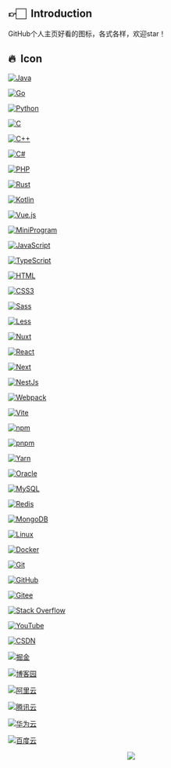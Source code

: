 ## 👉🏻 &nbsp;Introduction
GitHub个人主页好看的图标，各式各样，欢迎star！

## 🔥 &nbsp;Icon
[![Java](https://img.shields.io/badge/-Java-007396?style=flat-square&logo=java&logoColor=ffffff)](https://www.java.com/zh-CN/)

[![Go](https://img.shields.io/badge/-Go-00ADD8?style=flat-square&logo=go&logoColor=ffffff)](https://golang.org/)

[![Python](https://img.shields.io/badge/-Python-3776AB?style=flat-square&logo=python&logoColor=ffffff)](https://www.python.org/)

[![C](https://img.shields.io/badge/-C-A8B9CC?style=flat-square&logo=c&logoColor=ffffff)](https://en.wikipedia.org/wiki/C_(programming_language))

[![C++](https://img.shields.io/badge/-C++-00599C?style=flat-square&logo=c%2B%2B&logoColor=ffffff)](https://en.wikipedia.org/wiki/C%2B%2B)

[![C#](https://img.shields.io/badge/-C%23-239120?style=flat-square&logo=c-sharp&logoColor=ffffff)](https://en.wikipedia.org/wiki/C_Sharp_(programming_language))

[![PHP](https://img.shields.io/badge/-PHP-777BB4?style=flat-square&logo=php&logoColor=ffffff)](https://www.php.net/)

[![Rust](https://img.shields.io/badge/-Rust-000000?style=flat-square&logo=rust&logoColor=ffffff)](https://www.rust-lang.org/)

[![Kotlin](https://img.shields.io/badge/-Kotlin-0095D5?style=flat-square&logo=kotlin&logoColor=ffffff)](https://kotlinlang.org/)

[![Vue.js](https://img.shields.io/badge/-Vue.js-4FC08D?style=flat-square&logo=Vue.js&logoColor=ffffff)](https://vuejs.org/)

[![MiniProgram](https://img.shields.io/badge/-MiniProgram-333333?style=flat&logo=wechat)](https://developers.weixin.qq.com/miniprogram/dev/)

[![JavaScript](https://img.shields.io/badge/-JavaScript-F7DF1E?style=flat-square&logo=javascript&logoColor=000000&labelColor=%23F7DF1C&color=%23FFCE5A)](https://www.javascript.com/)

[![TypeScript](https://img.shields.io/badge/-TypeScript-3178C6?style=flat-square&logo=typescript&logoColor=ffffff)](https://www.typescriptlang.org/)

[![HTML](https://img.shields.io/badge/-HTML-E34F26?style=flat-square&logo=html&logoColor=ffffff)](https://www.w3schools.com/html/)

[![CSS3](https://img.shields.io/badge/-CSS3-1572B6?style=flat-square&logo=CSS3&logoColor=ffffff)](https://www.w3schools.com/css/)

[![Sass](https://img.shields.io/badge/-Sass-CC6699?style=flat-square&logo=sass&logoColor=ffffff)](https://sass-lang.com/)

[![Less](https://img.shields.io/badge/-Less-1D365D?style=flat-square&logo=less&logoColor=ffffff)](http://lesscss.org/)

[![Nuxt](https://img.shields.io/badge/-Nuxt-00DC82?style=flat-square&logo=nuxt.js&logoColor=ffffff)](https://nuxtjs.org/)

[![React](https://img.shields.io/badge/-React-61DAFB?style=flat-square&logo=react&logoColor=ffffff)](https://reactjs.org/)

[![Next](https://img.shields.io/badge/-Next-000000?style=flat-square&logo=next.js&logoColor=ffffff)](https://nextjs.org/)

[![NestJs](https://img.shields.io/badge/-NestJs-E0234E?style=flat-square&logo=nestjs&logoColor=ffffff)](https://nestjs.com/)

[![Webpack](https://img.shields.io/badge/-Webpack-8DD6F9?style=flat-square&logo=webpack&logoColor=ffffff)](https://webpack.js.org/)

[![Vite](https://img.shields.io/badge/-Vite-646CFF?style=flat-square&logo=Vite&logoColor=ffffff)](https://vitejs.dev/)

[![npm](https://img.shields.io/badge/-npm-CB3837?style=flat-square&logo=npm&logoColor=ffffff)](https://www.npmjs.com/)

[![pnpm](https://img.shields.io/badge/-pnpm-f69220?style=flat-square&logo=pnpm&logoColor=ffffff)](https://pnpm.io/)

[![Yarn](https://img.shields.io/badge/-Yarn-2C8EBB?style=flat-square&logo=yarn&logoColor=ffffff)](https://yarnpkg.com/)

[![Oracle](https://img.shields.io/badge/-Oracle-F80000?style=flat-square&logo=Oracle&logoColor=ffffff)](https://www.oracle.com/)

[![MySQL](https://img.shields.io/badge/-MySQL-4479A1?style=flat-square&logo=MySQL&logoColor=ffffff)](https://www.mysql.com/)

[![Redis](https://img.shields.io/badge/-Redis-D82C20?style=flat-square&logo=Redis&logoColor=ffffff)](https://redis.io/)

[![MongoDB](https://img.shields.io/badge/-MongoDB-47A248?style=flat-square&logo=MongoDB&logoColor=ffffff)](https://www.mongodb.com/)

[![Linux](https://img.shields.io/badge/-Linux-772953?style=flat-square&logo=linux&logoColor=ffffff)](https://www.linux.org/)

[![Docker](https://img.shields.io/badge/-Docker-2496ED?style=flat-square&logo=Docker&logoColor=ffffff)](https://www.docker.com/)

[![Git](https://img.shields.io/badge/-Git-%23F05032?style=flat-square&logo=git&logoColor=%23ffffff)](https://git-scm.com/)

[![GitHub](https://img.shields.io/badge/-GitHub-181717?style=flat-square&logo=github&logoColor=ffffff)](https://github.com/)

[![Gitee](https://img.shields.io/badge/-Gitee-C71D23?style=flat-square&logo=gitee&logoColor=ffffff)](https://gitee.com/)

[![Stack Overflow](https://img.shields.io/badge/-Stack%20Overflow-FE7A16?style=flat-square&logo=stack-overflow&logoColor=ffffff)](https://stackoverflow.com/)

[![YouTube](https://img.shields.io/badge/-YouTube-FF0000?style=flat-square&logo=youtube&logoColor=ffffff)](https://www.youtube.com/)

[![CSDN](https://img.shields.io/badge/-CSDN-CB3837?style=flat-square&logo=csdn&logoColor=ffffff)](https://www.csdn.net/)

[![掘金](https://img.shields.io/badge/-掘金-007ACC?style=flat-square&logo=gold&logoColor=ffffff)](https://juejin.cn/)

[![博客园](https://img.shields.io/badge/-博客园-009688?style=flat-square&logo=cnblogs&logoColor=ffffff)](https://www.cnblogs.com/)

[![阿里云](https://img.shields.io/badge/-阿里云-FF6A00?style=flat-square&logo=aliyun&logoColor=ffffff)](https://www.aliyun.com/)

[![腾讯云](https://img.shields.io/badge/-腾讯云-007CFF?style=flat-square&logo=tencent-cloud&logoColor=ffffff)](https://cloud.tencent.com/)

[![华为云](https://img.shields.io/badge/-华为云-FF0000?style=flat-square&logo=huawei&logoColor=ffffff)](https://www.huaweicloud.com/)

[![百度云](https://img.shields.io/badge/-百度云-3388FF?style=flat-square&logo=baidu&logoColor=ffffff)](https://cloud.baidu.com/)

<p align="center">
  <img src="https://capsule-render.vercel.app/api?type=waving&color=gradient&height=60&section=footer"/>
</p>
